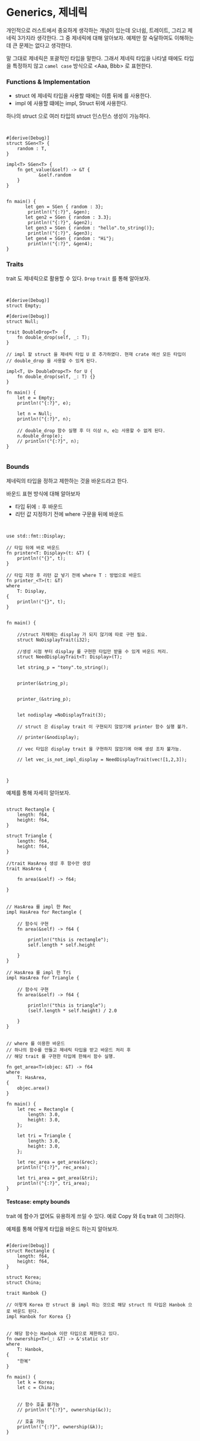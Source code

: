 # Generics, 제네릭

개인적으로 러스트에서 중요하게 생각하는 개념이 있는데 오너쉽, 트레이트, 그리고 제네릭 3가지라 생각한다.
그 중 제네릭에 대해 알아보자. 예제만 잘 숙달하여도 이해하는데 큰 문제는 없다고 생각한다. 

말 그대로 제네릭은 포괄적인 타입을 말한다. 그래서 제네릭 타입을 나타낼 때에도 타입을 특정하지 않고 `camel case` 방식으로 <Aaa, Bbb> 로 표현한다. 

### Functions & Implementation


* struct 에 제네릭 타입을 사용할 때에는 이름 뒤에 <T> 를 사용한다. 
* impl 에 사용할 떄에는 impl, Struct 뒤에 사용한다. 

하나의 struct 으로 여러 타입의 struct 인스턴스 생성이 가능하다. 

```rust,editable


#[derive(Debug)]
struct SGen<T> {
    random : T,
}

impl<T> SGen<T> {
    fn get_value(&self) -> &T {
            &self.random
    }
}


fn main() {  
       let gen = SGen { random : 3}; 
        println!("{:?}", &gen);
       let gen2 = SGen { random : 3.3};
        println!("{:?}", &gen2);
       let gen3 = SGen { random : "hello".to_string()};
        println!("{:?}", &gen3);
       let gen4 = SGen { random : "Hi"};
        println!("{:?}", &gen4);
}

```


### Traits 

trait 도 제네릭으로 활용할 수 있다. `Drop` `trait` 를 통해 알아보자.

```rust,editable


#[derive(Debug)]
struct Empty;

#[derive(Debug)]
struct Null;

trait DoubleDrop<T>  {
    fn double_drop(self, _: T);
}

// impl 할 struct 을 제네릭 타입 U 로 추가하였다. 현재 crate 에선 모든 타입이
// double_drop 을 사용할 수 있게 된다. 

impl<T, U> DoubleDrop<T> for U {
    fn double_drop(self, _: T) {}
}

fn main() { 
    let e = Empty;
    println!("{:?}", e);
    
    let n = Null; 
    println!("{:?}", n);

    // double_drop 함수 실행 후 더 이상 n, e는 사용할 수 없게 된다.
    n.double_drop(e);
    // println!("{:?}", n);
}


```


### Bounds 

제네릭의 타입을 정하고 제한하는 것을 바운드라고 한다.

바운드 표현 방식에 대해 알아보자

* 타입 뒤에 `:` 후 바운드
*  리턴 값 지정하기 전에 where 구문을 뒤에 바운드


```rust,editable


use std::fmt::Display;

// 타입 뒤에 바로 바운드
fn printer<T: Display>(t: &T) {
    println!("{}", t);
}

// 타입 지정 후 리턴 값 넣기 전에 where T : 방법으로 바운드
fn printer_<T>(t: &T)
where
    T: Display,
{
    println!("{}", t);
}


fn main() {
   
    //struct 자체에는 display 가 되지 않기에 따로 구현 필요. 
    struct NoDisplayTrait(i32);

    //생성 시점 부터 display 를 구현한 타입만 받을 수 있게 바운드 처리.
    struct NeedDisplayTrait<T: Display>(T);

    let string_p = "tony".to_string();


    printer(&string_p);


    printer_(&string_p);


    let nodisplay =NoDisplayTrait(3);
    
    // struct 은 display trait 이 구현되지 않았기에 printer 함수 실행 불가.
    
    // printer(&nodisplay);
   
    // vec 타입은 display trait 을 구현하지 않았기에 아예 생성 조차 불가능.

    // let vec_is_not_impl_display = NeedDisplayTrait(vec![1,2,3]);
   


}

```



예제를 통해 자세히 알아보자.

```rust,editable

struct Rectangle {
    length: f64,
    height: f64,
}

struct Triangle {
    length: f64,
    height: f64,
}

//trait HasArea 생성 후 함수만 생성
trait HasArea {

    fn area(&self) -> f64;

}


// HasArea 를 impl 한 Rec 
impl HasArea for Rectangle {

	// 함수식 구현
    fn area(&self) -> f64 {

        println!("this is rectangle");
        self.length * self.height
    
    }
}

// HasArea 를 impl 한 Tri 
impl HasArea for Triangle {

	// 함수식 구현
    fn area(&self) -> f64 {

        println!("this is triangle");
        (self.length * self.height) / 2.0
    
    }
}


// where 를 이용한 바운드
// 하나의 함수를 만들고 제네릭 타입을 받고 바운드 처리 후 
// 해당 trait 를 구현한 타입에 한해서 함수 실행.

fn get_area<T>(objec: &T) -> f64
where
    T: HasArea,
{
    objec.area()
}

fn main() {
    let rec = Rectangle {
        length: 3.0,
        height: 3.0,
    };

    let tri = Triangle {
        length: 3.0,
        height: 3.0,
    };

    let rec_area = get_area(&rec);
    println!("{:?}", rec_area);

    let tri_area = get_area(&tri);
    println!("{:?}", tri_area);
}

```


#### Testcase: empty bounds 

trait 에 함수가 없어도 유용하게 쓰일 수 있다. 예로 Copy 와 Eq trait 이 그러하다.

예제를 통해 어떻게 타입을 바운드 하는지 알아보자.

```rust,editable

#[derive(Debug)]
struct Rectangle {
    length: f64,
    height: f64,
}

struct Korea;
struct China;

trait Hanbok {}

// 이렇게 Korea 란 struct 을 impl 하는 것으로 해당 struct 의 타입은 Hanbok 으로 바운드 된다.
impl Hanbok for Korea {}


// 해당 함수는 Hanbok 이란 타입으로 제한하고 있다. 
fn ownership<T>(_: &T) -> &'static str
where
    T: Hanbok,
{
    "한복"
}

fn main() {
    let k = Korea;
    let c = China;


	// 함수 호출 불가능
    // println!("{:?}", ownership(&c));

	// 호출 가능    
    println!("{:?}", ownership(&k));
}

```







